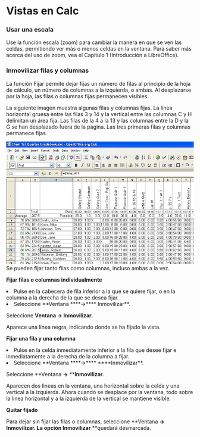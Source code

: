 
# Vistas en Calc

### Usar una escala

Use la función escala (zoom) para cambiar la manera en que se ven las celdas, permitiendo ver más o menos celdas en la ventana. Para saber más acerca del uso de zoom, vea el Capítulo 1 (Introducción a LibreOffice).

### Inmovilizar filas y columnas

La función Fijar permite dejar fijas un número de filas al principio de la hoja de cálculo, un número de columnas a la izquierda, o ambas. Al desplazarse por la hoja, las filas o columnas fijas permanecen visibles.

La siguiente imagen muestra algunas filas y columnas fijas. La línea horizontal gruesa entre las filas 3 y 14 y la vertical entre las columnas C y H delimitan un área fija. Las filas de la 4 a la 13 y las columnas entre la D y la G se han desplazado fuera de la página. Las tres primeras filas y columnas permanece fijas.

![](img/FijarCeldas.png)
Se pueden fijar tanto filas como columnas, incluso ambas a la vez.

**Fijar filas o columnas individualmente**

<li>
Pulse en la cabecera de fila inferior a la que se quiere fijar, o en la columna a la derecha de la que se desea fijar.
</li>
<li>
Seleccione **Ventana ****→**** Inmovilizar**.
</li>

Seleccione **Ventana ****→**** Inmovilizar**.

Aparece una línea negra, indicando donde se ha fijado la vista.

**Fijar una fila y una columna**

<li>
Pulse en la celda inmediatamente inferior a la fila que desee fijar e inmediatamente a la derecha de la columna a fijar.
</li>
<li>
Seleccione **Ventana ****→**** ****Inmovilizar**.
</li>

Seleccione **Ventana ****→**** ****Inmovilizar**.

Aparecen dos lineas en la ventana, una horizontal sobre la celda y una vertical a la izquierda. Ahora cuando se desplace por la ventana, todo sobre la línea horizontal y a la izquierda de la vertical se mantiene visible.

**Quitar fijado**

Para dejar sin fijar las filas o columnas, seleccione **Ventana ****→**** ****Inmovilizar**. La opción **Inmovilizar**** **quedará desmarcada.

